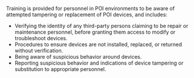 Training is provided for personnel in POI environments to be aware of attempted tampering or replacement of POI devices, and includes:

- Verifying the identity of any third-party persons claiming to be repair or maintenance personnel, before granting them access to modify or troubleshoot devices.
- Procedures to ensure devices are not installed, replaced, or returned without verification.
- Being aware of suspicious behavior around devices.
- Reporting suspicious behavior and indications of device tampering or substitution to appropriate personnel.